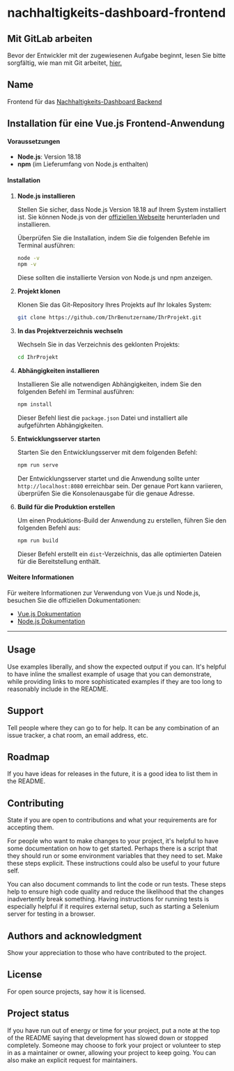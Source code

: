 # nachhaltigkeits-dashboard-frontend


## Mit GitLab arbeiten
Bevor der Entwickler mit der zugewiesenen Aufgabe beginnt, lesen Sie bitte sorgfältig, wie man mit Git arbeitet, [hier.](https://gitlab.rz.htw-berlin.de/brajko/nachhaltigkeits-dashboard/-/wikis/Wie-richte-ich-das-GitLab-Repo-in-meinem-lokalen-Rechner-ein%3F)

## Name
Frontend für das [Nachhaltigkeits-Dashboard Backend](https://gitlab.rz.htw-berlin.de/brajko/nachhaltigkeits-dashboard)


## Installation für eine Vue.js Frontend-Anwendung
#### Voraussetzungen

- **Node.js**: Version 18.18
- **npm** (im Lieferumfang von Node.js enthalten)

#### Installation

1. **Node.js installieren**

   Stellen Sie sicher, dass Node.js Version 18.18 auf Ihrem System installiert ist. Sie können Node.js von der [offiziellen Webseite](https://nodejs.org/) herunterladen und installieren.

   Überprüfen Sie die Installation, indem Sie die folgenden Befehle im Terminal ausführen:

   ```sh
   node -v
   npm -v
   ```

   Diese sollten die installierte Version von Node.js und npm anzeigen.

2. **Projekt klonen**

   Klonen Sie das Git-Repository Ihres Projekts auf Ihr lokales System:

   ```sh
   git clone https://github.com/IhrBenutzername/IhrProjekt.git
   ```

3. **In das Projektverzeichnis wechseln**

   Wechseln Sie in das Verzeichnis des geklonten Projekts:

   ```sh
   cd IhrProjekt
   ```

4. **Abhängigkeiten installieren**

   Installieren Sie alle notwendigen Abhängigkeiten, indem Sie den folgenden Befehl im Terminal ausführen:

   ```sh
   npm install
   ```

   Dieser Befehl liest die `package.json` Datei und installiert alle aufgeführten Abhängigkeiten.

5. **Entwicklungsserver starten**

   Starten Sie den Entwicklungsserver mit dem folgenden Befehl:

   ```sh
   npm run serve
   ```

   Der Entwicklungsserver startet und die Anwendung sollte unter `http://localhost:8080` erreichbar sein. Der genaue Port kann variieren, überprüfen Sie die Konsolenausgabe für die genaue Adresse.

6. **Build für die Produktion erstellen**

   Um einen Produktions-Build der Anwendung zu erstellen, führen Sie den folgenden Befehl aus:

   ```sh
   npm run build
   ```

   Dieser Befehl erstellt ein `dist`-Verzeichnis, das alle optimierten Dateien für die Bereitstellung enthält.

#### Weitere Informationen

Für weitere Informationen zur Verwendung von Vue.js und Node.js, besuchen Sie die offiziellen Dokumentationen:
- [Vue.js Dokumentation](https://vuejs.org/guide/)
- [Node.js Dokumentation](https://nodejs.org/en/docs/)

---


## Usage
Use examples liberally, and show the expected output if you can. It's helpful to have inline the smallest example of usage that you can demonstrate, while providing links to more sophisticated examples if they are too long to reasonably include in the README.

## Support
Tell people where they can go to for help. It can be any combination of an issue tracker, a chat room, an email address, etc.

## Roadmap
If you have ideas for releases in the future, it is a good idea to list them in the README.

## Contributing
State if you are open to contributions and what your requirements are for accepting them.

For people who want to make changes to your project, it's helpful to have some documentation on how to get started. Perhaps there is a script that they should run or some environment variables that they need to set. Make these steps explicit. These instructions could also be useful to your future self.

You can also document commands to lint the code or run tests. These steps help to ensure high code quality and reduce the likelihood that the changes inadvertently break something. Having instructions for running tests is especially helpful if it requires external setup, such as starting a Selenium server for testing in a browser.

## Authors and acknowledgment
Show your appreciation to those who have contributed to the project.

## License
For open source projects, say how it is licensed.

## Project status
If you have run out of energy or time for your project, put a note at the top of the README saying that development has slowed down or stopped completely. Someone may choose to fork your project or volunteer to step in as a maintainer or owner, allowing your project to keep going. You can also make an explicit request for maintainers.
